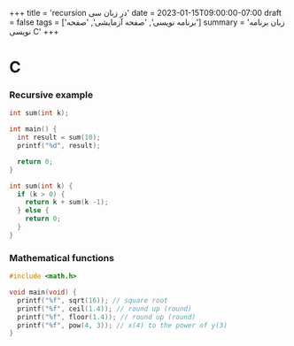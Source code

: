 +++
title = 'recursion در زبان سی'
date = 2023-01-15T09:00:00-07:00
draft = false
tags = ['برنامه نویسی', 'صفحه آزمایشی', 'صفحه']
summary = 'زبان برنامه نویسی C'
+++

# C

### Recursive example

```c
int sum(int k);

int main() {
  int result = sum(10);
  printf("%d", result);

  return 0;
}

int sum(int k) {
  if (k > 0) {
    return k + sum(k -1);
  } else {
    return 0;
  }
}
```



### Mathematical functions

```c
#include <math.h>

void main(void) {
  printf("%f", sqrt(16)); // square root
  printf("%f", ceil(1.4)); // round up (round)
  printf("%f", floor(1.4)); // round up (round)
  printf("%f", pow(4, 3)); // x(4) to the power of y(3)
}
```